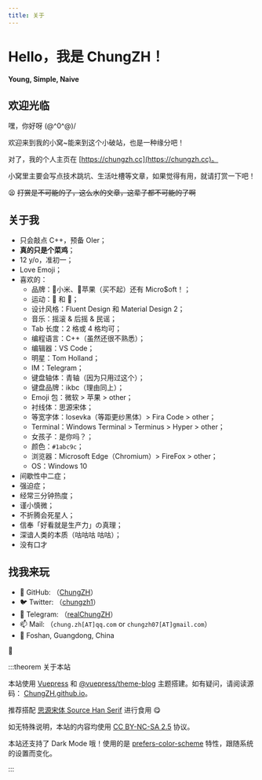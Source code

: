 ```yaml
---
title: 关于
---
```


# Hello，我是 ChungZH！

**Young, Simple, Naive**

## 欢迎光临

嘿，你好呀 \(@^0^@)/

欢迎来到我的小窝~能来到这个小破站，也是一种缘分吧！

对了，我的个人主页在 [https://chungzh.cc](https://chungzh.cc)。

小窝里主要会写点技术跳坑、生活吐槽等文章，如果觉得有用，就请打赏一下吧！

<Donate/>

😫 ~~打赏是不可能的了，这么水的文章，这辈子都不可能的了啊~~

## 关于我

- 只会敲点 C++，预备 OIer；
- **真的只是个菜鸡**；
- 12 y/o，准初一；
- Love Emoji；
- 喜欢的：
  - 品牌：🐒小米、🍎苹果（买不起）还有 Micro$oft！；
  - 运动：🏓 和 🏸；
  - 设计风格：Fluent Design 和 Material Design 2；
  - 音乐：摇滚 & 后摇 & 民谣；
  - Tab 长度：2 格或 4 格均可；
  - 编程语言：C++（虽然还很不熟悉）；
  - 编辑器：VS Code；
  - 明星：Tom Holland；
  - IM：Telegram；
  - 键盘轴体：青轴（因为只用过这个）；
  - 键盘品牌：ikbc（理由同上）；
  - Emoji 包：微软 > 苹果 > other；
  - 衬线体：思源宋体；
  - 等宽字体：Iosevka（等距更纱黑体）> Fira Code > other；
  - Terminal：Windows Terminal > Terminus > Hyper > other；
  - 女孩子：是你吗？；
  - 颜色：`#1abc9c`；
  - 浏览器：Microsoft Edge（Chromium）> FireFox > other；
  - OS：Windows 10
- 间歇性中二症；
- 强迫症；
- 经常三分钟热度；
- 谨小慎微；
- 不折腾会死星人；
- 信奉「好看就是生产力」の真理；
- 深谙人类的本质（咕咕咕 咕咕）；
- 没有口才

## 找我来玩

- 🐙 GitHub: （[ChungZH](https://github.com/ChungZH)）
- 🐦 Twitter: （[chungzh1](https://twitter.com/chungzh1)）
- 🛫 Telegram: （[realChungZH](https://t.me/realChungZH)）
- 📫 Mail: （`chung.zh[AT]qq.com` or `chungzh07[AT]gmail.com`）
- 🚩 Foshan, Guangdong, China

💪

:::theorem 关于本站

本站使用 [Vuepress](https://github.com/vuejs/vuepress) 和 [@vuepress/theme-blog](https://github.com/vuepressjs/vuepress-theme-blog/) 主题搭建。如有疑问，请阅读源码： [ChungZH.github.io](https://github.com/ChungZH/ChungZH.github.io)。

推荐搭配 [思源宋体 Source Han Serif](https://github.com/adobe-fonts/source-han-serif) 进行食用 😋

如无特殊说明，本站的内容均使用 [CC BY-NC-SA 2.5](https://creativecommons.org/licenses/by-nc-sa/2.5/cn/) 协议。

本站还支持了 Dark Mode 哦！使用的是 [prefers-color-scheme](https://developer.mozilla.org/zh-CN/docs/Web/CSS/@media/prefers-color-scheme) 特性，跟随系统的设置而变化。

:::